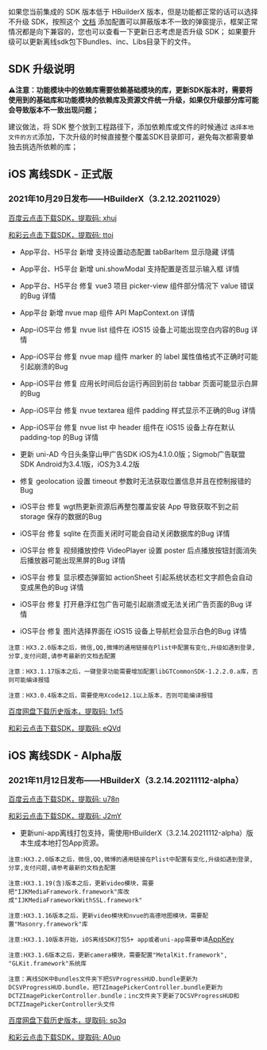 如果您当前集成的 SDK 版本低于 HBuilderX 版本，但是功能都正常的话可以选择不升级 SDK，按照这个 [文档](https://ask.dcloud.net.cn/article/35627) 添加配置可以屏蔽版本不一致的弹窗提示，框架正常情况都是向下兼容的，您也可以查看一下更新日志考虑是否升级 SDK； 如果要升级可以更新离线sdk包下Bundles、inc、Libs目录下的文件。

## SDK 升级说明
**⚠️注意：功能模块中的依赖库需要依赖基础模块的库，更新SDK版本时，需要将使用到的基础库和功能模块的依赖库及资源文件统一升级，如果仅升级部分库可能会导致版本不一致出现问题；**

建议做法，将 SDK 整个放到工程路径下，添加依赖库或文件的时候通过 `选择本地文件的方式`添加，下次升级的时候直接整个覆盖SDK目录即可，避免每次都需要单独去挑选所依赖的库；


## iOS 离线SDK - 正式版

### 2021年10月29日发布——HBuilderX（3.2.12.20211029） 
[百度云点击下载SDK，提取码: xhuj](https://pan.baidu.com/s/1-KAIXB0Fb0GowFTUlAYxig)

[和彩云点击下载SDK，提取码: ttoi](https://caiyun.139.com/m/i?115CoobNNJRSd) 

+ App平台、H5平台 新增 支持设置动态配置 tabBarItem 显示隐藏 详情
+ App平台、H5平台 新增 uni.showModal 支持配置是否显示输入框 详情
+ App平台、H5平台 修复 vue3 项目 picker-view 组件部分情况下 value 错误的Bug 详情
+ App平台 新增 nvue map 组件 API MapContext.on 详情
+ App-iOS平台 修复 nvue list 组件在 iOS15 设备上可能出现空白内容的Bug 详情
+ App-iOS平台 修复 nvue map 组件 marker 的 label 属性值格式不正确时可能引起崩溃的Bug
+ App-iOS平台 修复 应用长时间后台运行再回到前台 tabbar 页面可能显示白屏的Bug
+ App-iOS平台 修复 nvue textarea 组件 padding 样式显示不正确的Bug 详情
+ App-iOS平台 修复 nvue list 中 header 组件在 iOS15 设备上存在默认 padding-top 的Bug 详情
 
+ 更新 uni-AD 今日头条穿山甲广告SDK iOS为4.1.0.0版；Sigmob广告联盟SDK Android为3.4.1版，iOS为3.4.2版
+ 修复 geolocation 设置 timeout 参数时无法获取位置信息并且在控制报错的Bug
+ iOS平台 修复 wgt热更新资源后再整包覆盖安装 App 导致获取不到之前 storage 保存的数据的Bug
+ iOS平台 修复 sqlite 在页面关闭时可能会自动关闭数据库的Bug 详情
+ iOS平台 修复 视频播放控件 VideoPlayer 设置 poster 后点播放按钮封面消失后播放器可能出现黑屏的Bug 详情
+ iOS平台 修复 显示模态弹窗如 actionSheet 引起系统状态栏文字颜色会自动变成黑色的Bug 详情
+ iOS平台 修复 打开悬浮红包广告可能引起崩溃或无法关闭广告页面的Bug 详情
+ iOS平台 修复 图片选择界面在 iOS15 设备上导航栏会显示白色的Bug 详情


`注意：HX3.2.0版本之后，微信,QQ,微博的通用链接在Plist中配置有变化,升级如遇到登录,分享,支付问题,请参考最新的文档去配置`

`注意：HX3.1.17版本之后，一键登录功能需要增加配置libGTCommonSDK-1.2.2.0.a库，否则可能编译报错`
    
`注意：HX3.0.4版本之后，需要使用Xcode12.1以上版本，否则可能编译报错`


[百度网盘下载历史版本，提取码: 1xf5](https://pan.baidu.com/s/1yumgw8Sif3RiyYFo_W1fSg)

[和彩云点击下载SDK，提取码: eQVd](https://caiyun.139.com/m/i?115CepCFexTXS) 

## iOS 离线SDK - Alpha版

### 2021年11月12日发布——HBuilderX（3.2.14.20211112-alpha）

[百度云点击下载SDK，提取码: u78n](https://pan.baidu.com/s/1jYVEeszPLrOwbVLkK9-E7w) 

[和彩云点击下载SDK，提取码: J2mY](https://caiyun.139.com/m/i?115Ceo2gKDq1X) 
  
+ 更新uni-app离线打包支持，需使用HBuilderX（3.2.14.20211112-alpha）版本生成本地打包App资源。

`注意:HX3.2.0版本之后，微信,QQ,微博的通用链接在Plist中配置有变化,升级如遇到登录,分享,支付问题,请参考最新的文档去配置`

`注意:HX3.1.19(含)版本之后，更新video模块，需要把"IJKMediaFramework.framework"库改成"IJKMediaFrameworkWithSSL.framework"`

`注意:HX3.1.16版本之后，更新video模块和nvue的高德地图模块，需要配置"Masonry.framework"库`

`注意:HX3.1.10版本开始，iOS离线SDK打包5+ app或者uni-app需要申请`[AppKey](https://nativesupport.dcloud.net.cn/AppDocs/usesdk/appkey)
  
`注意:HX3.1.6版本之后，更新camera模块，需要配置"MetalKit.framework", "GLKit.framework"系统库`
  
`注意：离线SDK中Bundles文件夹下把SVProgressHUD.bundle更新为DCSVProgressHUD.bundle，把TZImagePickerController.bundle更新为DCTZImagePickerController.bundle；inc文件夹下更新了DCSVProgressHUD和DCTZImagePickerController头文件`
    

[百度网盘下载历史版本，提取码: sp3q](https://pan.baidu.com/s/1NhC-1r-otoCRXoXp_WZGPQ)

[和彩云点击下载SDK，提取码: A0up](https://caiyun.139.com/m/i?115Co9TTbtscY) 


